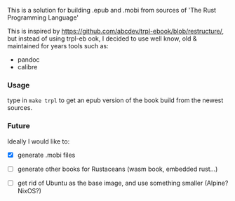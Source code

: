 This is a solution for building .epub and .mobi from sources of 'The Rust Programming Language'

This is inspired by https://github.com/abcdev/trpl-ebook/blob/restructure/, but instead of using trpl-eb ook, I decided to use well know, old & maintained for years tools such as:
- pandoc
- calibre

### Usage

type in `make trpl` to get an epub version of the book build from the newest sources.

### Future

Ideally I would like to:
 - [x] generate .mobi files
 - [ ] generate other books for Rustaceans (wasm book, embedded rust...)
 - [ ] get rid of Ubuntu as the base image, and use something smaller (Alpine? NixOS?)
 
